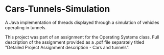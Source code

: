 # Cars-Tunnels-Simulation
A Java implementation of threads displayed through a simulation of vehicles operating in tunnels.

This project was part of an assignment for the Operating Systems class. Full description of the assignment provided as a .pdf file separately titled "Detailed Project Assignment description - Cars and tunnels".
